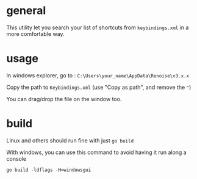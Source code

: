 # general

This utility let you search your list of shortcuts from `keybindings.xml`
in a more comfortable way.

# usage

In windows explorer, go to : `C:\Users\your_name\AppData\Renoise\v3.x.x`

Copy the path to `Keybindings.xml` (use "Copy as path", and remove the `"`)

You can drag/drop the file on the window too.

# build

Linux and others should run fine with just `go build`

With windows, you can use this command to avoid having it run along a console

```
go build -ldflags -H=windowsgui
```
